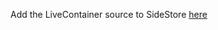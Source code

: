 Add the LiveContainer source to SideStore [here](https://intradeus.github.io/http-protocol-redirector?r=sidestore://source?url=https://github.com/LiveContainer/LiveContainer/releases/download/nightly/apps_nightly.json)
